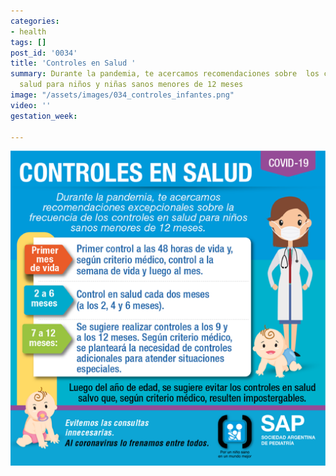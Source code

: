 ```yaml
---
categories:
- health
tags: []
post_id: '0034'
title: 'Controles en Salud '
summary: Durante la pandemia, te acercamos recomendaciones sobre  los controles en
  salud para niños y niñas sanos menores de 12 meses
image: "/assets/images/034_controles_infantes.png"
video: ''
gestation_week: 

---
```

![](/assets/images/034_controles_infantes.png)